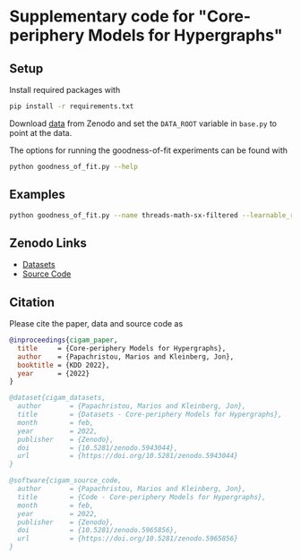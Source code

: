 # Supplementary code for "Core-periphery Models for Hypergraphs"

## Setup 

Install required packages with

```bash
pip install -r requirements.txt
```

Download [data](https://doi.org/10.5281/zenodo.5943043) from Zenodo and set the `DATA_ROOT` variable in `base.py` to point at the data.

The options for running the goodness-of-fit experiments can be found with

```bash
python goodness_of_fit.py --help
```

## Examples

```bash
python goodness_of_fit.py --name threads-math-sx-filtered --learnable_ranks --pipeline cigam -H 0.5,1 --order_max 2 --k_core 2
```

## Zenodo Links

 * [Datasets](https://doi.org/10.5281/zenodo.5943043)
 * [Source Code](https://doi.org/10.5281/zenodo.5965856)

## Citation

Please cite the paper, data and source code as 

```bibtex
@inproceedings{cigam_paper,
  title		= {Core-periphery Models for Hypergraphs},
  author	= {Papachristou, Marios and Kleinberg, Jon},
  booktitle	= {KDD 2022},
  year		= {2022}
}

@dataset{cigam_datasets,
  author       = {Papachristou, Marios and Kleinberg, Jon},
  title        = {Datasets - Core-periphery Models for Hypergraphs},
  month        = feb,
  year         = 2022,
  publisher    = {Zenodo},
  doi          = {10.5281/zenodo.5943044},
  url          = {https://doi.org/10.5281/zenodo.5943044}
}

@software{cigam_source_code,
  author       = {Papachristou, Marios and Kleinberg, Jon},
  title        = {Code - Core-periphery Models for Hypergraphs},
  month        = feb,
  year         = 2022,
  publisher    = {Zenodo},
  doi          = {10.5281/zenodo.5965856},
  url          = {https://doi.org/10.5281/zenodo.5965856}
}
```
